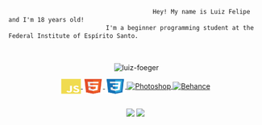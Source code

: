 
                                            Hey! My name is Luiz Felipe and I'm 18 years old!
                               I'm a beginner programming student at the Federal Institute of Espírito Santo.
<br>

<div align="center">
  <p>&nbsp;<img align="center" src="https://github-readme-stats.vercel.app/api?username=luiz-foeger&theme=github_dark&show_icons=true&locale=en" alt="luiz-foeger" height="175"></p>
</div>

<div align="center">
  <a href = "https://developer.mozilla.org/pt-BR/docs/Web/JavaScript"><img align="center" alt="JavaScript" height="30" width="40" src="https://raw.githubusercontent.com/devicons/devicon/master/icons/javascript/javascript-plain.svg">
  <a href = "https://developer.mozilla.org/pt-BR/docs/Web/HTML"><img align="center" alt="HTML" height="30" width="40" src="https://raw.githubusercontent.com/devicons/devicon/master/icons/html5/html5-original.svg">
  <a href = "https://developer.mozilla.org/pt-BR/docs/Web/CSS"><img align="center" alt="CSS" height="30" width="40" src="https://raw.githubusercontent.com/devicons/devicon/master/icons/css3/css3-original.svg">
  <a href =><img align="center" alt="Photoshop" height="30" width="40" src="https://cdn.jsdelivr.net/gh/devicons/devicon/icons/photoshop/photoshop-plain.svg">
  <a href = "https://be.net/plenta"><img align="center" alt="Behance" height="30" width="40" src="https://cdn.jsdelivr.net/gh/devicons/devicon/icons/behance/behance-original.svg">
</div>  

##

<div align="center"> 
<a href = "mailto:luizffsan5@gmail.com"><img src="https://img.shields.io/badge/-Gmail-%23333?style=for-the-badge&logo=gmail&logoColor=white" target="_blank" height="25"></a>
<a href="https://instagram.com/luizfoeger" target="_blank"><img src="https://img.shields.io/badge/-Instagram-%23E4405F?style=for-the-badge&logo=instagram&logoColor=white" target="_blank" height="25"></a>
</div>  
